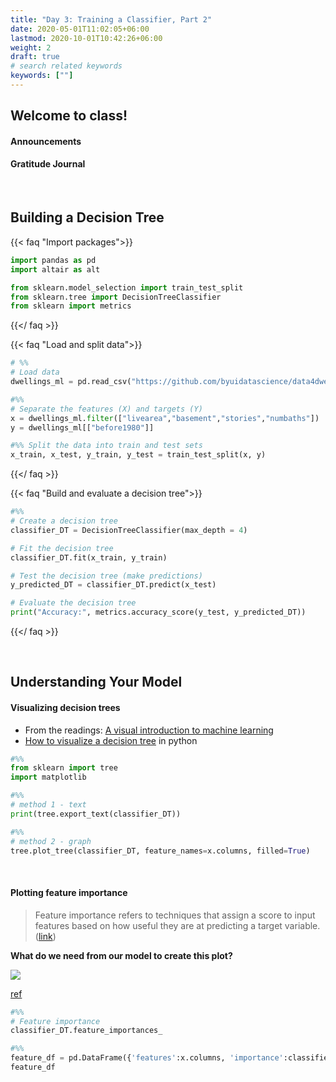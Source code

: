 ```yaml
---
title: "Day 3: Training a Classifier, Part 2"
date: 2020-05-01T11:02:05+06:00
lastmod: 2020-10-01T10:42:26+06:00
weight: 2
draft: true
# search related keywords
keywords: [""]
---
```


## Welcome to class!

#### Announcements
#### Gratitude Journal

<br>

## Building a Decision Tree

{{< faq "Import packages">}}

```python
import pandas as pd
import altair as alt

from sklearn.model_selection import train_test_split
from sklearn.tree import DecisionTreeClassifier
from sklearn import metrics
```

{{</ faq >}}

{{< faq "Load and split data">}}

```python
# %%
# Load data
dwellings_ml = pd.read_csv("https://github.com/byuidatascience/data4dwellings/raw/master/data-raw/dwellings_ml/dwellings_ml.csv")

#%%
# Separate the features (X) and targets (Y)
x = dwellings_ml.filter(["livearea","basement","stories","numbaths"])
y = dwellings_ml[["before1980"]]

#%% Split the data into train and test sets
x_train, x_test, y_train, y_test = train_test_split(x, y)
```
{{</ faq >}}

{{< faq "Build and evaluate a decision tree">}}

```python
#%%
# Create a decision tree
classifier_DT = DecisionTreeClassifier(max_depth = 4)

# Fit the decision tree
classifier_DT.fit(x_train, y_train)

# Test the decision tree (make predictions)
y_predicted_DT = classifier_DT.predict(x_test)

# Evaluate the decision tree
print("Accuracy:", metrics.accuracy_score(y_test, y_predicted_DT))
```

{{</ faq >}}

<br>

## Understanding Your Model

#### Visualizing decision trees

- From the readings: [A visual introduction to machine learning](http://www.r2d3.us/visual-intro-to-machine-learning-part-1/)
- [How to visualize a decision tree](https://mljar.com/blog/visualize-decision-tree/) in python

```python
#%%
from sklearn import tree
import matplotlib

#%% 
# method 1 - text
print(tree.export_text(classifier_DT))

#%% 
# method 2 - graph
tree.plot_tree(classifier_DT, feature_names=x.columns, filled=True)
```

<br>

#### Plotting feature importance

> Feature importance refers to techniques that assign a score to input features based on how useful they are at predicting a target variable. ([link](https://machinelearningmastery.com/calculate-feature-importance-with-python/#:~:text=Feature%20importance%20refers%20to%20techniques,at%20predicting%20a%20target%20variable.))

__What do we need from our model to create this plot?__

![](https://scikit-learn.org/dev/_images/sphx_glr_plot_permutation_importance_001.png)

[ref](https://scikit-learn.org/dev/auto_examples/inspection/plot_permutation_importance.html)

```python
#%% 
# Feature importance
classifier_DT.feature_importances_

#%%
feature_df = pd.DataFrame({'features':x.columns, 'importance':classifier_DT.feature_importances_})
feature_df
```

<br>

<!-----------------------

## Evaluating model performance

##### Do your reading!

Read [How to evaluate your ML model](https://ranvir.xyz/blog/how-to-evaluate-your-machine-learning-model-like-a-pro-metrics/) and try googling other ideas.

##### Accuracy

Problem 2 is looking for a model that has "at least 90% accuracy". 

##### Confusion Matrix

A confusion matrix is a quick way to see the strengths and weaknesses of your model. __A confusion matrix is not a "metric".__ A confusion matrix provides an easy way to calculate multiple metrics such as accuracy, precision, and recall.

**Your turn:** Look at the confusion matrix for our Decison Tree model. Where the model is doing well and where it might be falling short?

```python
#%%
# a confusion matrix
print(metrics.confusion_matrix(y_test, y_predicted_DT))

#%%
# this one might be easier to read
print(pd.crosstab(y_test.before1980, y_predicted_DT, rownames=['True'], colnames=['Predicted'], margins=True))

#%%
# visualize a confusion matrix
# requires 'matplotlib' to be installed
metrics.plot_confusion_matrix(classifier_DT, x_test, y_test)
```
------------------------------>